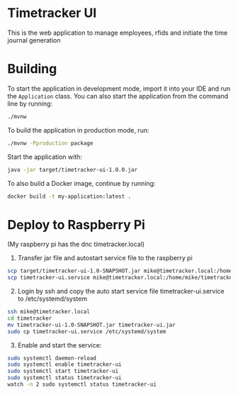 Timetracker UI
=====================
This is the web application to manage employees, rfids and initiate the time journal generation

# Building

To start the application in development mode, import it into your IDE and run the `Application` class.
You can also start the application from the command line by running:

```bash
./mvnw
```

To build the application in production mode, run:

```bash
./mvnw -Pproduction package
```

Start the application with:

```bash
java -jar target/timetracker-ui-1.0.0.jar
```

To also build a Docker image, continue by running:

```bash
docker build -t my-application:latest .
```

# Deploy to Raspberry Pi

(My raspberry pi has the dnc timetracker.local)

1. Transfer jar file and autostart service file to the raspberry pi

```bash
scp target/timetracker-ui-1.0-SNAPSHOT.jar mike@timetracker.local:/home/mike/timetracker
scp timetracker-ui.service mike@timetracker.local:/home/mike/timetracker
```

2. Login by ssh and copy the auto start service file timetracker-ui.service to /etc/systemd/system

```bash
ssh mike@timetracker.local
cd timetracker
mv timetracker-ui-1.0-SNAPSHOT.jar timetracker-ui.jar
sudo cp timetracker-ui.service /etc/systemd/system
```

3. Enable and start the service:

```bash
sudo systemctl daemon-reload
sudo systemctl enable timetracker-ui
sudo systemctl start timetracker-ui
sudo systemctl status timetracker-ui
watch -n 2 sudo systemctl status timetracker-ui
```